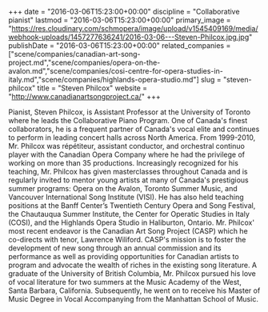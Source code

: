 +++
date = "2016-03-06T15:23:00+00:00"
discipline = "Collaborative pianist"
lastmod = "2016-03-06T15:23:00+00:00"
primary_image = "https://res.cloudinary.com/schmopera/image/upload/v1545409169/media/webhook-uploads/1457277636241/2016-03-06---Steven-Philcox.jpg.jpg"
publishDate = "2016-03-06T15:23:00+00:00"
related_companies = ["scene/companies/canadian-art-song-project.md","scene/companies/opera-on-the-avalon.md","scene/companies/cosi-centre-for-opera-studies-in-italy.md","scene/companies/highlands-opera-studio.md"]
slug = "steven-philcox"
title = "Steven Philcox"
website = "http://www.canadianartsongproject.ca/"
+++

Pianist, Steven Philcox, is Assistant Professor at the University of Toronto where he leads the Collaborative Piano Program. One of Canada's finest collaborators, he is a frequent partner of Canada's vocal elite and continues to perform in leading concert halls across North America. From 1999-2010, Mr. Philcox was répétiteur, assistant conductor, and orchestral continuo player with the Canadian Opera Company where he had the privilege of working on more than 35 productions. Increasingly recognized for his teaching, Mr. Philcox has given masterclasses throughout Canada and is regularly invited to mentor young artists at many of Canada's prestigious summer programs: Opera on the Avalon, Toronto Summer Music, and Vancouver International Song Institute (VISI). He has also held teaching positions at the Banff Center’s Twentieth Century Opera and Song Festival, the Chautauqua Summer Institute, the Center for Operatic Studies in Italy (COSI), and the Highlands Opera Studio in Haliburton, Ontario. Mr. Philcox' most recent endeavor is the Canadian Art Song Project (CASP) which he co-directs with tenor, Lawrence Wiliford. CASP's mission is to foster the development of new song through an annual commission and its performance as well as providing opportunities for Canadian artists to program and advocate the wealth of riches in the existing song literature. A graduate of the University of British Columbia, Mr. Philcox pursued his love of vocal literature for two summers at the Music Academy of the West, Santa Barbara, California. Subsequently, he went on to receive his Master of Music Degree in Vocal Accompanying from the Manhattan School of Music.
